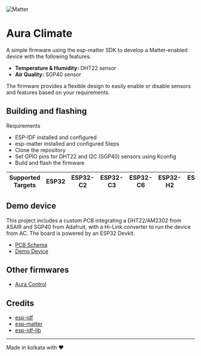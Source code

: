 ![Matter](https://csa-iot.org/wp-content/uploads/2022/09/matter_lkup_rgb_night-scaled.jpg)
# Aura Climate
A simple firmware using the esp-matter SDK to develop a Matter-enabled device with the following features:
- **Temperature & Humidity:** DHT22 sensor
- **Air Quality:** SGP40 sensor

The firmware provides a flexible design to easily enable or disable sensors and features based on your requirements.

## Building and flashing
Requirements
- ESP-IDF installed and configured
- esp-matter installed and configured
Steps
- Clone the repository
- Set GPIO pins for DHT22 and I2C (SGP40) sensors using Kconfig
- Build and flash the firmware


| Supported Targets | ESP32 | ESP32-C2 | ESP32-C3 | ESP32-C6 | ESP32-H2 | ESP32-P4 | ESP32-S2 | ESP32-S3 |
| ----------------- | ----- | -------- | -------- | -------- | -------- | -------- | -------- | -------- |

## Demo device
This project includes a custom PCB integrating a DHT22/AM2302 from ASAIR and SGP40 from Adafruit, with a Hi-Link converter to run the device from AC. The board is powered by an ESP32 Devkit.
- [PCB Schema](https://365.altium.com/files/E2252F43-3197-4BE0-AAA4-C608606C2910)
- [Demo Device](device.jpg)

## Other firmwares
- [Aura Control](https://github.com/jrsarath/aura-control)


## Credits
- [esp-idf](https://github.com/espressif/esp-idf)
- [esp-matter](https://github.com/espressif/esp-matter)
- [esp-idf-lib](https://github.com/UncleRus/esp-idf-lib/)

<hr />
Made in kolkata with ❤️ 